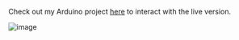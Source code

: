 Check out my Arduino project [here](https://create.arduino.cc/editor/aviral2399/a48f46e2-7bf3-48d7-9bfe-1d2ce06b6325) to interact with the live version.


![image](https://github.com/aviraw/ArduinoIoT_HomeAutomation/assets/47274991/8b8db84b-1189-4f96-a047-a8a433ba3f09)
